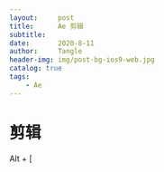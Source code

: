 ```yaml
---
layout:     post
title:      Ae 剪辑
subtitle:   
date:       2020-8-11
author:     Tangle
header-img: img/post-bg-ios9-web.jpg
catalog: true
tags:
    - Ae
---
```


# 剪辑

Alt + [
